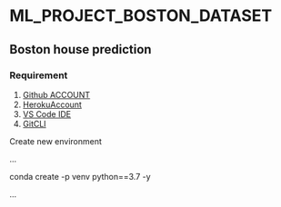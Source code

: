 # ML_PROJECT_BOSTON_DATASET
## Boston house prediction
### Requirement


1. [Github ACCOUNT](https://github.com/)
2. [HerokuAccount](https://heroku.com)
3. [VS Code IDE](https://code.visualstudio.com/)
4. [GitCLI](https://git-scm.com/book/en/v2/Getting-Started-The-Command-Line)

Create new environment

...

conda create -p venv python==3.7 -y

...


